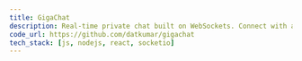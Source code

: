 ```yaml
---
title: GigaChat
description: Real-time private chat built on WebSockets. Connect with anyone on the network and chat confidentially in rooms
code_url: https://github.com/datkumar/gigachat
tech_stack: [js, nodejs, react, socketio]
---
```

